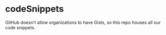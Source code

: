 # codeSnippets
GitHub doesn't allow organizations to have Gists, so this repo houses all our code snippets.
